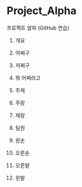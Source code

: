 # Project_Alpha
프로젝트 알파 (GitHub 연습)

1. 개요
  1. 어쩌구
  2. 저쩌구
  3. 뭐 어쩌라고


  
1. 주제
  1. 주랑
  2. 제랑
  

1. 팀원
  1. 왼손
  2. 오른손
  3. 오른발
  4. 왼발

